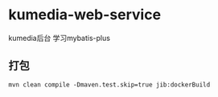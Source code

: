 # kumedia-web-service
kumedia后台 学习mybatis-plus



## 打包

```
mvn clean compile -Dmaven.test.skip=true jib:dockerBuild
```
